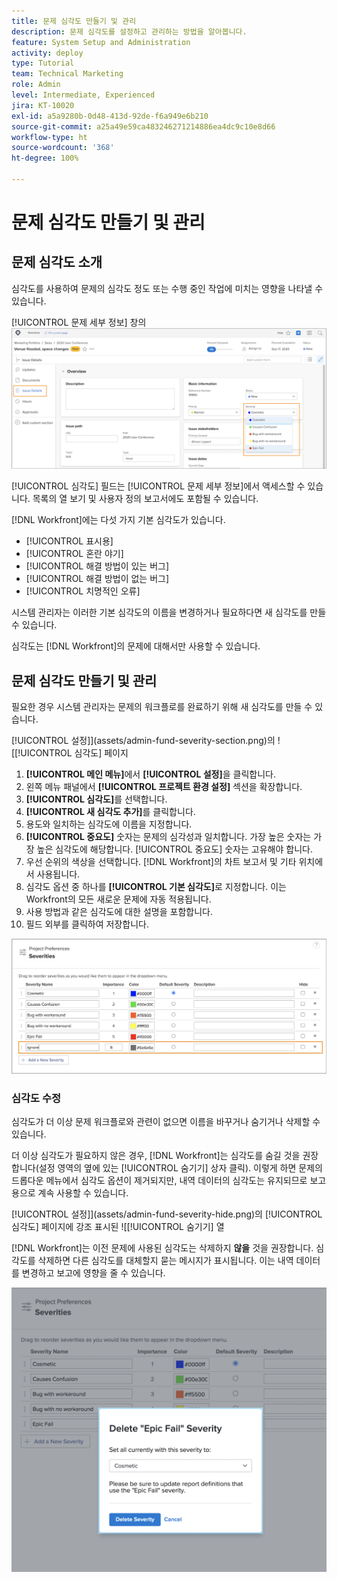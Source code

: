 ```yaml
---
title: 문제 심각도 만들기 및 관리
description: 문제 심각도를 설정하고 관리하는 방법을 알아봅니다.
feature: System Setup and Administration
activity: deploy
type: Tutorial
team: Technical Marketing
role: Admin
level: Intermediate, Experienced
jira: KT-10020
exl-id: a5a9280b-0d48-413d-92de-f6a949e6b210
source-git-commit: a25a49e59ca483246271214886ea4dc9c10e8d66
workflow-type: ht
source-wordcount: '368'
ht-degree: 100%

---
```


# 문제 심각도 만들기 및 관리

## 문제 심각도 소개

심각도를 사용하여 문제의 심각도 정도 또는 수행 중인 작업에 미치는 영향을 나타낼 수 있습니다.

[!UICONTROL 문제 세부 정보] 창의 ![[!UICONTROL 심각도] 메뉴](assets/admin-fund-severity-issue-details.png)

[!UICONTROL 심각도] 필드는 [!UICONTROL 문제 세부 정보]에서 액세스할 수 있습니다. 목록의 열 보기 및 사용자 정의 보고서에도 포함될 수 있습니다.

[!DNL Workfront]에는 다섯 가지 기본 심각도가 있습니다.

* [!UICONTROL 표시용]
* [!UICONTROL 혼란 야기]
* [!UICONTROL 해결 방법이 있는 버그]
* [!UICONTROL 해결 방법이 없는 버그]
* [!UICONTROL 치명적인 오류]

시스템 관리자는 이러한 기본 심각도의 이름을 변경하거나 필요하다면 새 심각도를 만들 수 있습니다.

심각도는 [!DNL Workfront]의 문제에 대해서만 사용할 수 있습니다.

## 문제 심각도 만들기 및 관리

필요한 경우 시스템 관리자는 문제의 워크플로를 완료하기 위해 새 심각도를 만들 수 있습니다.

[!UICONTROL 설정]](assets/admin-fund-severity-section.png)의 ![[!UICONTROL 심각도] 페이지

1. **[!UICONTROL 메인 메뉴]**&#x200B;에서 **[!UICONTROL 설정]**&#x200B;을 클릭합니다.
1. 왼쪽 메뉴 패널에서 **[!UICONTROL 프로젝트 환경 설정]** 섹션을 확장합니다.
1. **[!UICONTROL 심각도]**&#x200B;를 선택합니다.
1. **[!UICONTROL 새 심각도 추가]**&#x200B;를 클릭합니다.
1. 용도와 일치하는 심각도에 이름을 지정합니다.
1. **[!UICONTROL 중요도]** 숫자는 문제의 심각성과 일치합니다. 가장 높은 숫자는 가장 높은 심각도에 해당합니다. [!UICONTROL 중요도] 숫자는 고유해야 합니다.
1. 우선 순위의 색상을 선택합니다. [!DNL Workfront]의 차트 보고서 및 기타 위치에서 사용됩니다.
1. 심각도 옵션 중 하나를 **[!UICONTROL 기본 심각도]**&#x200B;로 지정합니다. 이는 Workfront의 모든 새로운 문제에 자동 적용됩니다.
1. 사용 방법과 같은 심각도에 대한 설명을 포함합니다.
1. 필드 외부를 클릭하여 저장합니다.

![[!UICONTROL 심각도] 목록](assets/admin-fund-severity-new.png)

### 심각도 수정

심각도가 더 이상 문제 워크플로와 관련이 없으면 이름을 바꾸거나 숨기거나 삭제할 수 있습니다.

더 이상 심각도가 필요하지 않은 경우, [!DNL Workfront]는 심각도를 숨길 것을 권장합니다(설정 영역의 옆에 있는 [!UICONTROL 숨기기] 상자 클릭). 이렇게 하면 문제의 드롭다운 메뉴에서 심각도 옵션이 제거되지만, 내역 데이터의 심각도는 유지되므로 보고용으로 계속 사용할 수 있습니다.

[!UICONTROL 설정]](assets/admin-fund-severity-hide.png)의 [!UICONTROL 심각도] 페이지에 강조 표시된 ![[!UICONTROL 숨기기] 열

[!DNL Workfront]는 이전 문제에 사용된 심각도는 삭제하지 **않을** 것을 권장합니다. 심각도를 삭제하면 다른 심각도를 대체할지 묻는 메시지가 표시됩니다. 이는 내역 데이터를 변경하고 보고에 영향을 줄 수 있습니다.

![심각도 창 삭제](assets/admin-fund-severity-delete.png)

<!---
learn more URLs
Create and customize issue severities
Update issue severity
--->
